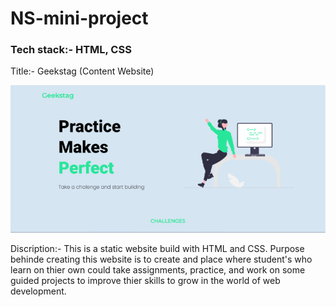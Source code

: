 # NS-mini-project
### Tech stack:- HTML, CSS

Title:- Geekstag (Content Website)



![Alt text](https://github.com/deepaks37/NS-mini-project/blob/main/img/geekstagheader.png)



Discription:- This is a static website build with HTML and CSS. Purpose behinde creating this website is to create and place where student's who learn on thier own could take assignments, practice, and work on some guided projects to improve thier skills to grow in the world of web development.
